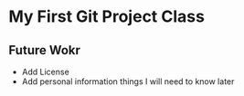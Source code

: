 # My First Git Project Class

## Future Wokr
* Add License
* Add personal information things I will need to know later
